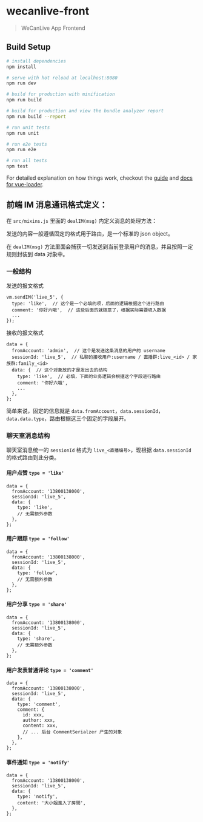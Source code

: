 # wecanlive-front

> WeCanLive App Frontend

## Build Setup

``` bash
# install dependencies
npm install

# serve with hot reload at localhost:8080
npm run dev

# build for production with minification
npm run build

# build for production and view the bundle analyzer report
npm run build --report

# run unit tests
npm run unit

# run e2e tests
npm run e2e

# run all tests
npm test
```

For detailed explanation on how things work, checkout the [guide](http://vuejs-templates.github.io/webpack/) and [docs for vue-loader](http://vuejs.github.io/vue-loader).


前端 IM 消息通讯格式定义：
--------------------------

在 `src/mixins.js` 里面的 `dealIM(msg)` 内定义消息的处理方法：

发送的内容一般遵循固定的格式用于路由，是一个标准的 json object。

在 `dealIM(msg)` 方法里面会捕获一切发送到当前登录用户的消息，并且按照一定规则封装到 data 对象中。

### 一般结构

发送的报文格式

```
vm.sendIM('live_5', {
  type: 'like',  // 这个是一个必填的项，后面的逻辑根据这个进行路由
  comment: '你好六哦',  // 这些后面的就随意了，根据实际需要填入数据
  ...
});
```

接收的报文格式

```
data = {
  fromAccount: 'admin',  // 这个是发送这条消息的用户的 username
  sessionId: 'live_5',  // 私聊的接收用户:username / 直播群:live_<id> / 家族群:family_<id>
  data: {  // 这个对象放的才是发出去的结构
    type: 'like',  // 必填，下面的业务逻辑会根据这个字段进行路由
    comment: '你好六哦',
    ...
  },
};
```

简单来说，固定的信息就是 `data.fromAccount`，`data.sessionId`，`data.data.type`，路由根据这三个固定的字段展开。

### 聊天室消息结构

聊天室消息统一的 `sessionId` 格式为 `live_<直播编号>`，现根据 `data.sessionId` 的格式路由到此分类。

#### 用户点赞 `type = 'like'`

```
data = {
  fromAccount: '13800138000',
  sessionId: 'live_5',
  data: {
    type: 'like',
    // 无需额外参数
  },
};
```

#### 用户跟踪 `type = 'follow'`

```
data = {
  fromAccount: '13800138000',
  sessionId: 'live_5',
  data: {
    type: 'follow',
    // 无需额外参数
  },
};
```

#### 用户分享 `type = 'share'`

```
data = {
  fromAccount: '13800138000',
  sessionId: 'live_5',
  data: {
    type: 'share',
    // 无需额外参数
  },
};
```

#### 用户发表普通评论 `type = 'comment'`

```
data = {
  fromAccount: '13800138000',
  sessionId: 'live_5',
  data: {
    type: 'comment',
    comment: {
      id: xxx,
      author: xxx,
      content: xxx,
      // ... 后台 CommentSerialzer 产生的对象
    },
  },
};
```

#### 事件通知 `type = 'notify'`

```
data = {
  fromAccount: '13800138000',
  sessionId: 'live_5',
  data: {
    type: 'notify',
    content: '大小姐進入了房間',
  },
};
```
